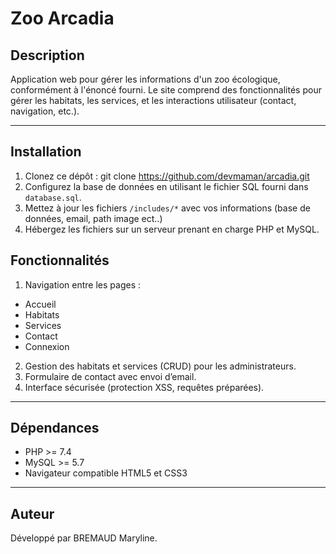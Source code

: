 # Zoo Arcadia

## Description
Application web pour gérer les informations d'un zoo écologique, conformément à l'énoncé fourni. Le site comprend des fonctionnalités pour gérer les habitats, les services, et les interactions utilisateur (contact, navigation, etc.).

---

## Installation

1. Clonez ce dépôt : git clone https://github.com/devmaman/arcadia.git
2. Configurez la base de données en utilisant le fichier SQL fourni dans `database.sql`.
3. Mettez à jour les fichiers `/includes/*` avec vos informations (base de données, email, path image ect..)
4. Hébergez les fichiers sur un serveur prenant en charge PHP et MySQL.

## Fonctionnalités

1. Navigation entre les pages :
- Accueil
- Habitats
- Services
- Contact
- Connexion
2. Gestion des habitats et services (CRUD) pour les administrateurs.
3. Formulaire de contact avec envoi d’email.
4. Interface sécurisée (protection XSS, requêtes préparées).

---

## Dépendances
- PHP >= 7.4
- MySQL >= 5.7
- Navigateur compatible HTML5 et CSS3

---

## Auteur
Développé par BREMAUD Maryline.